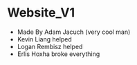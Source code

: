 # Website_V1
 
- Made By Adam Jacuch (very cool man)
- Kevin Liang helped
- Logan Rembisz helped
- Erlis Hoxha broke everything
